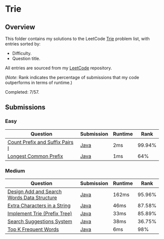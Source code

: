 # Trie

## Overview
This folder contains my solutions to the LeetCode [Trie](https://leetcode.com/problem-list/design/) problem list,
with entries sorted by:
- Difficulty.
- Question title.

All entries are sourced from my [LeetCode](https://github.com/shumarb/leetcode) repository.

(*Note*: Rank indicates the percentage of submissions that my code outperforms in terms of runtime.)

Completed: 7/57.

## Submissions
### Easy
| Question                                                                                                      | Submission                                                                                            | Runtime | Rank   |
|---------------------------------------------------------------------------------------------------------------|-------------------------------------------------------------------------------------------------------|---------|--------|
| [Count Prefix and Suffix Pairs I](https://leetcode.com/problems/count-prefix-and-suffix-pairs-i/description/) | [Java](https://github.com/shumarb/leetcode/blob/main/submissions/CountPrefixAndSuffixPairsOne.java)   | 2ms     | 99.94% |
| [Longest Common Prefix](https://leetcode.com/problems/longest-common-prefix/description/)                     | [Java](https://github.com/shumarb/leetcode/blob/main/submissions/LongestCommonPrefix.java)            | 1ms     | 64%    |

### Medium
| Question                                                                                                                            | Submission                                                                                                  | Runtime | Rank   |
|-------------------------------------------------------------------------------------------------------------------------------------|-------------------------------------------------------------------------------------------------------------|---------|--------|
| [Design Add and Search Words Data Structure](https://leetcode.com/problems/design-add-and-search-words-data-structure/description/) | [Java](https://github.com/shumarb/leetcode/blob/main/submissions/DesignAddAndSearchWordsDataStructure.java) | 162ms   | 95.96% | 
| [Extra Characters in a String](https://leetcode.com/problems/extra-characters-in-a-string/description/)                             | [Java](https://github.com/shumarb/leetcode/blob/main/submissions/ExtraCharactersInAString.java)             | 46ms    | 87.58% | 
| [Implement Trie (Prefix Tree)](https://leetcode.com/problems/implement-trie-prefix-tree/description/)                               | [Java](https://github.com/shumarb/leetcode/blob/main/submissions/Trie.java)                                 | 33ms    | 85.89% | 
| [Search Suggestions System](https://leetcode.com/problems/search-suggestions-system/description/)                                   | [Java](https://github.com/shumarb/leetcode/blob/main/submissions/SearchSuggestionsSystem.java)              | 38ms    | 36.75% |
| [Top K Frequent Words](https://leetcode.com/problems/top-k-frequent-words/description/)                                             | [Java](https://github.com/shumarb/leetcode/blob/main/submissions/TopKFrequentWords.java)                    | 6ms     | 98%    | 
